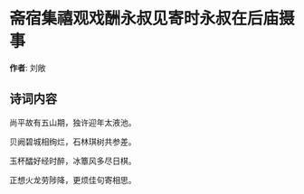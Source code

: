 # 斋宿集禧观戏酬永叔见寄时永叔在后庙摄事

**作者**: 刘敞

## 诗词内容

尚平故有五山期，独许迎年太液池。

贝阙碧城相绚烂，石林琪树共参差。

玉杯醽好经时醉，冰簟风多尽日棋。

正想火龙劳陟降，更烦佳句寄相思。

